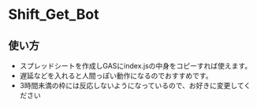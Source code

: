 # Shift_Get_Bot

## 使い方
- スプレッドシートを作成しGASにindex.jsの中身をコピーすれば使えます。
- 遅延などを入れると人間っぽい動作になるのでおすすめです。
- 3時間未満の枠には反応しないようになっているので、お好きに変更してください
